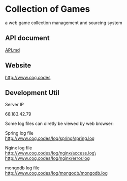 # Collection of Games
a web game collection management and sourcing system

## API document
[API.md](API.md)

## Website
http://www.cog.codes

## Development Util
Server IP

68.183.42.79

Some log files can diretly be viewed by web browser:

Spring log file\
http://www.cog.codes/log/spring/spring.log

Nginx log file\
http://www.cog.codes/log/nginx/access.log\
http://www.cog.codes/log/nginx/error.log

mongodb log file\
http://www.cog.codes/log/mongodb/mongodb.log